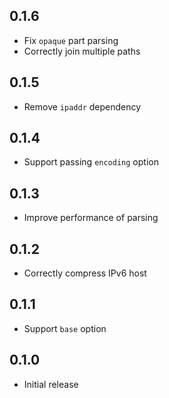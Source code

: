 ## 0.1.6

* Fix `opaque` part parsing
* Correctly join multiple paths

## 0.1.5

* Remove `ipaddr` dependency

## 0.1.4

* Support passing `encoding` option

## 0.1.3

* Improve performance of parsing

## 0.1.2

* Correctly compress IPv6 host

## 0.1.1

* Support `base` option

## 0.1.0

* Initial release
